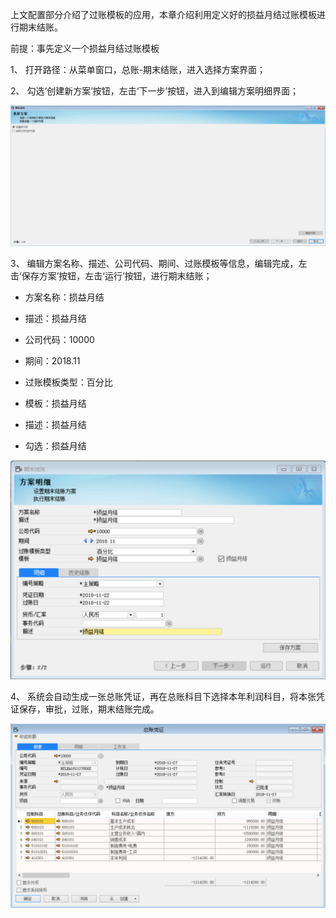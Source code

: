上文配置部分介绍了过账模板的应用，本章介绍利用定义好的损益月结过账模板进行期末结账。

前提：事先定义一个损益月结过账模板

1、 打开路径：从菜单窗口，总账-期末结账，进入选择方案界面；

2、 勾选‘创建新方案’按钮，左击‘下一步’按钮，进入到编辑方案明细界面；

![img](images/yw6.5.1.png) 

3、 编辑方案名称、描述、公司代码、期间、过账模板等信息，编辑完成，左击‘保存方案’按钮，左击‘运行’按钮，进行期末结账；

- 方案名称：损益月结

- 描述：损益月结

- 公司代码：10000

- 期间：2018.11

- 过账模板类型：百分比

- 模板：损益月结

- 描述：损益月结

- 勾选：损益月结

![img](images/yw6.5.2.png) 

4、 系统会自动生成一张总账凭证，再在总账科目下选择本年利润科目，将本张凭证保存，审批，过账，期末结账完成。

![img](images/yw6.5.3.png)